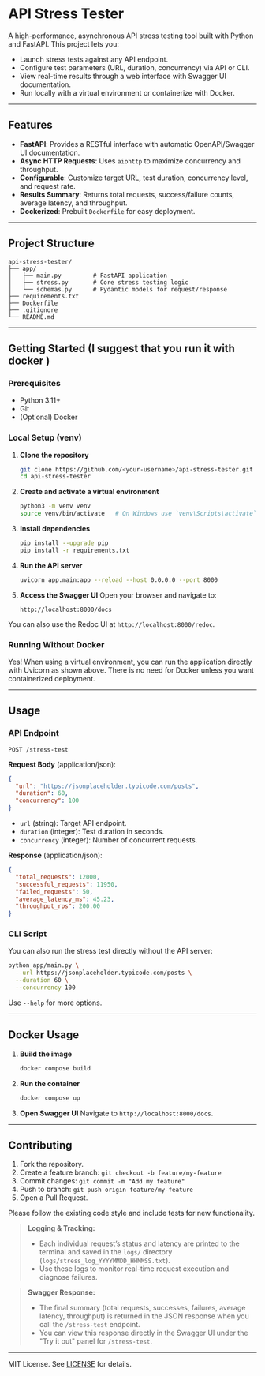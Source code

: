# API Stress Tester

A high-performance, asynchronous API stress testing tool built with Python and FastAPI. This project lets you:

* Launch stress tests against any API endpoint.
* Configure test parameters (URL, duration, concurrency) via API or CLI.
* View real-time results through a web interface with Swagger UI documentation.
* Run locally with a virtual environment or containerize with Docker.

---

## Features

* **FastAPI**: Provides a RESTful interface with automatic OpenAPI/Swagger UI documentation.
* **Async HTTP Requests**: Uses `aiohttp` to maximize concurrency and throughput.
* **Configurable**: Customize target URL, test duration, concurrency level, and request rate.
* **Results Summary**: Returns total requests, success/failure counts, average latency, and throughput.
* **Dockerized**: Prebuilt `Dockerfile` for easy deployment.

---

## Project Structure

```
api-stress-tester/
├── app/
│   ├── main.py         # FastAPI application
│   ├── stress.py       # Core stress testing logic
│   └── schemas.py      # Pydantic models for request/response
├── requirements.txt
├── Dockerfile
├── .gitignore
└── README.md
```

---

## Getting Started (I suggest that you run it with docker )

### Prerequisites

* Python 3.11+
* Git
* (Optional) Docker

### Local Setup (venv)

1. **Clone the repository**

   ```bash
   git clone https://github.com/<your-username>/api-stress-tester.git
   cd api-stress-tester
   ```

2. **Create and activate a virtual environment**

   ```bash
   python3 -m venv venv
   source venv/bin/activate   # On Windows use `venv\Scripts\activate`
   ```

3. **Install dependencies**

   ```bash
   pip install --upgrade pip
   pip install -r requirements.txt
   ```

4. **Run the API server**

   ```bash
   uvicorn app.main:app --reload --host 0.0.0.0 --port 8000
   ```

5. **Access the Swagger UI**
   Open your browser and navigate to:

   ```
   http://localhost:8000/docs
   ```

You can also use the Redoc UI at `http://localhost:8000/redoc`.

### Running Without Docker

Yes! When using a virtual environment, you can run the application directly with Uvicorn as shown above. There is no need for Docker unless you want containerized deployment.

---

## Usage

### API Endpoint

`POST /stress-test`

**Request Body** (application/json):

```json
{
  "url": "https://jsonplaceholder.typicode.com/posts",
  "duration": 60,
  "concurrency": 100
}
```

* `url` (string): Target API endpoint.
* `duration` (integer): Test duration in seconds.
* `concurrency` (integer): Number of concurrent requests.

**Response** (application/json):

```json
{
  "total_requests": 12000,
  "successful_requests": 11950,
  "failed_requests": 50,
  "average_latency_ms": 45.23,
  "throughput_rps": 200.00
}
```

### CLI Script

You can also run the stress test directly without the API server:

```bash
python app/main.py \
  --url https://jsonplaceholder.typicode.com/posts \
  --duration 60 \
  --concurrency 100
```

Use `--help` for more options.

---

## Docker Usage

1. **Build the image**

   ```bash
   docker compose build
   ```

2. **Run the container**

   ```bash
   docker compose up
   ```

3. **Open Swagger UI**
   Navigate to `http://localhost:8000/docs`.

---


## Contributing

1. Fork the repository.
2. Create a feature branch: `git checkout -b feature/my-feature`
3. Commit changes: `git commit -m "Add my feature"`
4. Push to branch: `git push origin feature/my-feature`
5. Open a Pull Request.

Please follow the existing code style and include tests for new functionality.
> **Logging & Tracking:**
> - Each individual request’s status and latency are printed to the terminal and saved in the `logs/` directory (`logs/stress_log_YYYYMMDD_HHMMSS.txt`).
> - Use these logs to monitor real-time request execution and diagnose failures.

> **Swagger Response:**
> - The final summary (total requests, successes, failures, average latency, throughput) is returned in the JSON response when you call the `/stress-test` endpoint.
> - You can view this response directly in the Swagger UI under the "Try it out" panel for `/stress-test`.

---
MIT License. See [LICENSE](LICENSE) for details.
